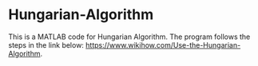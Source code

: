 # Hungarian-Algorithm
This is a MATLAB code for Hungarian Algorithm.
The program follows the steps in the link below:
https://www.wikihow.com/Use-the-Hungarian-Algorithm.
